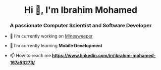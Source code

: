<h1 align="center">Hi 👋, I'm Ibrahim Mohamed</h1>
<h3 align="center">A passionate Computer Scientist and Software Developer</h3>

- 🔭 I’m currently working on [Minesweeper](https://github.com/IbMoh/MineSweeper)

- 🌱 I’m currently learning **Mobile Development**

- 📫 How to reach me **https://www.linkedin.com/in/ibrahim-mohamed-167a53273/**
